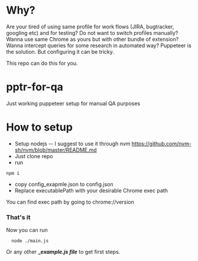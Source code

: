 # Why?

Are your tired of using same profile for work flows (JIRA, bugtracker, googling etc) and for testing?
Do not want to switch profiles manually?
Wanna use same Chrome as yours but with other bundle of extension?
Wanna intercept queries for some research in automated way?
Puppeteer is the solution. But configuring it can be tricky.

This repo can do this for you.

# pptr-for-qa
Just working puppeteer setup for manual QA purposes

# How to setup
+ Setup nodejs -- I suggest to use it through nvm https://github.com/nvm-sh/nvm/blob/master/README.md
+ Just clone repo
+ run
```
npm i
```
+ copy config_exapmle.json to config.json
+ Replace executablePath with your desirable Chrome exec path

You can find exec path by going to chrome://version

### That's it

Now you can run 
```
  node ./main.js
```
Or any other **__example.js file_** to get first steps.

